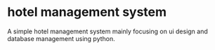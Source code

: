 # hotel management system

 A simple hotel management system mainly focusing on ui design and database management using python.
 
